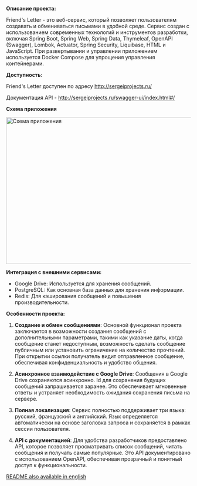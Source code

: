 **Описание проекта:**

Friend's Letter - это веб-сервис, который позволяет пользователям создавать и обмениваться письмами в удобной среде.
Сервис создан с использованием современных технологий и инструментов разработки, включая Spring Boot, Spring Web, Spring
Data, Thymeleaf, OpenAPI (Swagger), Lombok, Actuator, Spring Security, Liquibase, HTML и JavaScript. При развертывании и
управлении приложением используется Docker Compose для упрощения управления контейнерами.

**Доступность:**

Friend's Letter доступен по адресу http://sergeiprojects.ru/

Документация API - http://sergeiprojects.ru/swagger-ui/index.html#/

**Схема приложения**

<img alt="Схема приложения"  src="https://raw.githubusercontent.com/sergei-nazarov/friend-s_letter/main/scheme.jpg" width="600" height="400">


**Интеграция с внешними сервисами:**

- Google Drive: Используется для хранения сообщений.
- PostgreSQL: Как основная база данных для хранения информации.
- Redis: Для кэширования сообщений и повышения производительности.

**Особенности проекта:**

1. **Создание и обмен сообщениями**: Основной функционал проекта заключается в возможности создания сообщений с
   дополнительными параметрами, такими как указание даты, когда сообщение станет недоступным, возможность сделать
   сообщение публичным или установить ограничение на количество прочтений. При открытии ссылки получатель видит
   отправленное сообщение, обеспечивая конфиденциальность и удобство общения.

2. **Асинхронное взаимодействие с Google Drive**: Сообщения в Google Drive сохраняются асинхронно. Id для сохранения
   будущих сообщений запрашивается заранее. Это обеспечивает мгновенные ответы и устраняет необходимость ожидания
   сохранения письма на сервере.

3. **Полная локализация**: Сервис полностью поддерживает три языка: русский, французский и английский. Язык определяется
   автоматически на основе заголовка запроса и сохраняется в рамках сессии пользователя.

4. **API с документацией**: Для удобства разработчиков предоставлено API, которое позволяет просматривать список
   сообщений, читать сообщения и получать самые популярные. Это API документировано с использованием OpenAPI,
   обеспечивая прозрачный и понятный доступ к функциональности.

[README also available in english](https://github.com/sergei-nazarov/friend-s_letter/blob/main/README.md)
